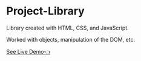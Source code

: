 # Project-Library

Library created with HTML, CSS, and JavaScript.

Worked with objects, manipulation of the DOM, etc.

[See Live Demo👈](https://latumat.github.io/Project-Library/)
